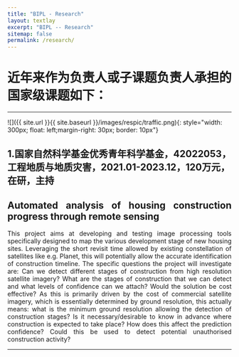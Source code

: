 ```yaml
---
title: "BIPL - Research"
layout: textlay
excerpt: "BIPL -- Research"
sitemap: false
permalink: /research/
---
```


# 近年来作为负责人或子课题负责人承担的国家级课题如下：

---

![]({{ site.url }}{{ site.baseurl }}/images/respic/traffic.png){: style="width: 300px; float: left;margin-right: 30px; border: 10px"}

## 1.国家自然科学基金优秀青年科学基金，42022053，工程地质与地质灾害，2021.01-2023.12，120万元，在研，主持
<div style="text-align: justify">


## Automated analysis of housing construction progress through remote sensing

<div style="text-align: justify">
This project aims at developing and testing image processing tools specifically designed to map the various development stage of new housing sites. Leveraging the short revisit time allowed by existing constellation of satellites like e.g. Planet, this will potentially allow the accurate identification of construction timeline. The specific questions the project will investigate are: Can we detect different stages of construction from high resolution satellite imagery? What are the stages of construction that we can detect and what levels of confidence can we attach? Would the solution be cost effective? As this is primarily driven by the cost of commercial satellite imagery, which is essentially determined by ground resolution, this actually means: what is the minimum ground resolution allowing the detection of construction stages? Is it necessary/desirable to know in advance where construction is expected to take place? How does this affect the prediction confidence? Could this be used to detect potential unauthorised construction activity?
</div>


---


